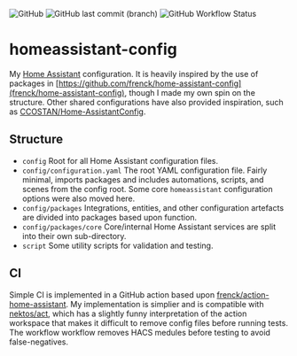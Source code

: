![GitHub](https://img.shields.io/github/license/ravngr/homeassistant-config) ![GitHub last commit (branch)](https://img.shields.io/github/last-commit/ravngr/homeassistant-config/main) ![GitHub Workflow Status](https://img.shields.io/github/actions/workflow/status/ravngr/homeassistant-config/main.yaml?label=CI)

# homeassistant-config
My [Home Assistant](https://home-assistant.io/) configuration. It is heavily inspired by the use of packages in [https://github.com/frenck/home-assistant-config](frenck/home-assistant-config), though I made my own spin on the structure. Other shared configurations have also provided inspiration, such as [CCOSTAN/Home-AssistantConfig](https://github.com/CCOSTAN/Home-AssistantConfig).

## Structure
- `config` Root for all Home Assistant configuration files.
- `config/configuration.yaml` The root YAML configuration file. Fairly minimal, imports packages and includes automations, scripts, and scenes from the config root. Some core `homeassistant` configuration options were also moved here.
- `config/packages` Integrations, entities, and other configuration artefacts are divided into packages based upon function. 
- `config/packages/core` Core/internal Home Assistant services are split into their own sub-directory.
- `script` Some utility scripts for validation and testing. 

## CI
Simple CI is implemented in a GitHub action based upon [frenck/action-home-assistant](https://github.com/frenck/action-home-assistant). My implementation is simplier and is compatible with [nektos/act](https://github.com/nektos/act), which has a slightly funny interpretation of the action workspace that makes it difficult to remove config files before running tests. The workflow workflow removes HACS medules before testing to avoid false-negatives.
